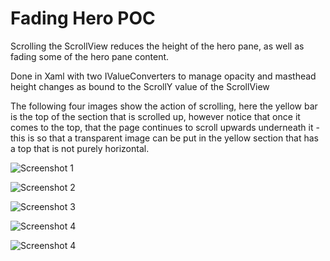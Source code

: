 # Fading Hero POC
Scrolling the ScrollView reduces the height of the hero pane, as well as fading some of the hero pane content. 

Done in Xaml with two IValueConverters to manage opacity and masthead height changes as bound to the ScrollY value of the ScrollView

The following four images show the action of scrolling, here the yellow bar is the top of the section that is scrolled up, however notice that once it comes to the top, that the page continues to scroll upwards underneath it - this is so that a transparent image can be put in the yellow section that has a top that is not purely horizontal.

![Screenshot 1](https://github.com/Xamtastic/DiminishingMastheadPOC/blob/master/Screenshots/Screen%20Shot%201.png)

![Screenshot 2](https://github.com/Xamtastic/DiminishingMastheadPOC/blob/master/Screenshots/Screen%20Shot%202.png)

![Screenshot 3](https://github.com/Xamtastic/DiminishingMastheadPOC/blob/master/Screenshots/Screen%20Shot%203.png)

![Screenshot 4](https://github.com/Xamtastic/DiminishingMastheadPOC/blob/master/Screenshots/Screen%20Shot%204.png)

![Screenshot 4](https://github.com/Xamtastic/DiminishingMastheadPOC/blob/master/Screenshots/Screen%20Shot%205.png)
